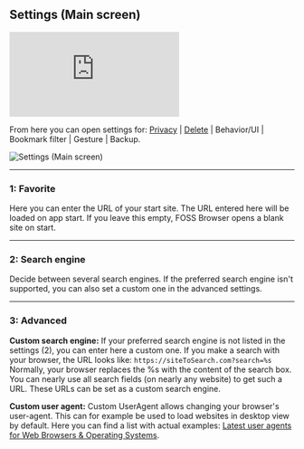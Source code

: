## Settings (Main screen)

_![Wiki start](https://github.com/scoute-dich/browser/blob/master/wiki/wiki_start.md)_

From here you can open settings for: [Privacy](https://github.com/scoute-dich/browser/blob/master/wiki/settings_privacy.md) | [Delete](https://github.com/scoute-dich/browser/blob/master/wiki/settings_delete.md) | Behavior/UI | Bookmark filter | Gesture | Backup.

![Settings (Main screen)](https://github.com/scoute-dich/browser/blob/master/wiki/screenshots/settings_main.png)

----

### 1: Favorite

Here you can enter the URL of your start site. The URL entered here will be loaded on app start. If you leave this empty, FOSS Browser opens a blank site on start.

----

### 2: Search engine

Decide between several search engines. If the preferred search engine isn't supported, you can also set a custom one in the advanced settings.

----

### 3: Advanced

__Custom search engine:__ If your preferred search engine is not listed in the settings (2), you can enter here a custom one. If you make a search with your browser, the URL looks like: `https://siteToSearch.com?search=%s` Normally, your browser replaces the %s with the content of the search box. You can nearly use all search fields (on nearly any website) to get such a URL. These URLs can be set as a custom search engine.

__Custom user agent:__ Custom UserAgent allows changing your browser's user-agent. This can for example be used to load websites in desktop view by default. Here you can find a list with actual examples: [Latest user agents for Web Browsers & Operating Systems](https://www.whatismybrowser.com/guides/the-latest-user-agent/).
